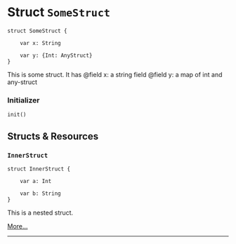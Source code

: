 # Struct `SomeStruct`

```cadence
struct SomeStruct {

    var x: String

    var y: {Int: AnyStruct}
}
```

This is some struct. It has
@field x: a string field
@field y: a map of int and any-struct

### Initializer

```cadence
init()
```


## Structs & Resources

### `InnerStruct`

```cadence
struct InnerStruct {

    var a: Int

    var b: String
}
```
This is a nested struct.

[More...](NFT_SomeStruct_InnerStruct.md)

---
